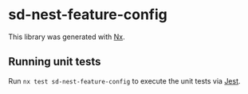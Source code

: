 # sd-nest-feature-config

This library was generated with [Nx](https://nx.dev).

## Running unit tests

Run `nx test sd-nest-feature-config` to execute the unit tests via [Jest](https://jestjs.io).
